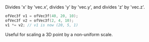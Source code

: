 Divides 'x' by 'vec.x', divides 'y' by 'vec.y', and divides 'z' by 'vec.z'.

```cpp
ofVec3f v1 = ofVec3f(40, 20, 10); 
ofVec3f v2 = ofVec3f(2, 4, 10);
v1 *= v2; // v1 is now (20, 5, 1)
```

Useful for scaling a 3D point by a non-uniform scale.
